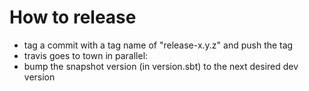 How to release
==============

* tag a commit with a tag name of "release-x.y.z" and push the tag
* travis goes to town
in parallel:
* bump the snapshot version (in version.sbt) to the next desired dev version

